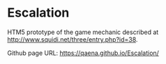 # Escalation
HTM5 prototype of the game mechanic described at http://www.squidi.net/three/entry.php?id=38.

Github page URL: https://qaena.github.io/Escalation/
